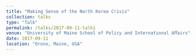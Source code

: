 ```yaml
---
title: "Making Sense of the North Korea Crisis"
collection: talks
type: "Talk"
permalink: /talks/2017-09-11-talk1
venue: "University of Maine School of Policy and International Aﬀairs"
date: 2017-09-11
location: "Orono, Maine, USA"
---
```



